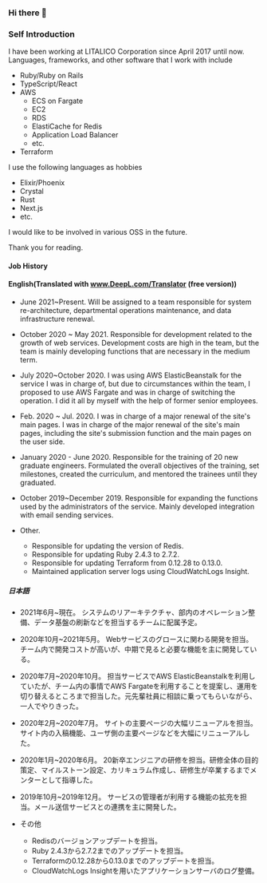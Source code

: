 ### Hi there 👋

<!--
**koheiyamayama/koheiyamayama** is a ✨ _special_ ✨ repository because its `README.md` (this file) appears on your GitHub profile.

Here are some ideas to get you started:

- 🔭 I’m currently working on ...
- 🌱 I’m currently learning ...
- 👯 I’m looking to collaborate on ...
- 🤔 I’m looking for help with ...
- 💬 Ask me about ...
- 📫 How to reach me: ...
- 😄 Pronouns: ...
- ⚡ Fun fact: ...
-->

### Self Introduction
I have been working at LITALICO Corporation since April 2017 until now.
Languages, frameworks, and other software that I work with include
- Ruby/Ruby on Rails
- TypeScript/React
- AWS
  - ECS on Fargate
  - EC2
  - RDS
  - ElastiCache for Redis
  - Application Load Balancer
  - etc.
- Terraform

I use the following languages as hobbies
- Elixir/Phoenix
- Crystal
- Rust
- Next.js
- etc.

I would like to be involved in various OSS in the future.

Thank you for reading.


#### Job History
#### English(Translated with www.DeepL.com/Translator (free version))
- June 2021~Present.
Will be assigned to a team responsible for system re-architecture, departmental operations maintenance, and data infrastructure renewal.

- October 2020 ~ May 2021.
Responsible for development related to the growth of web services. Development costs are high in the team, but the team is mainly developing functions that are necessary in the medium term.

- July 2020~October 2020.
I was using AWS ElasticBeanstalk for the service I was in charge of, but due to circumstances within the team, I proposed to use AWS Fargate and was in charge of switching the operation. I did it all by myself with the help of former senior employees.

- Feb. 2020 ~ Jul. 2020.
I was in charge of a major renewal of the site's main pages. I was in charge of the major renewal of the site's main pages, including the site's submission function and the main pages on the user side.

- January 2020 - June 2020.
Responsible for the training of 20 new graduate engineers. Formulated the overall objectives of the training, set milestones, created the curriculum, and mentored the trainees until they graduated.

- October 2019~December 2019.
Responsible for expanding the functions used by the administrators of the service. Mainly developed integration with email sending services.

- Other.
  - Responsible for updating the version of Redis.
  - Responsible for updating Ruby 2.4.3 to 2.7.2.
  - Responsible for updating Terraform from 0.12.28 to 0.13.0.
  - Maintained application server logs using CloudWatchLogs Insight.


##### 日本語
- 2021年6月~現在。
システムのリアーキテクチャ、部内のオペレーション整備、データ基盤の刷新などを担当するチームに配属予定。

- 2020年10月~2021年5月。
Webサービスのグロースに関わる開発を担当。チーム内で開発コストが高いが、中期で見ると必要な機能を主に開発している。

- 2020年7月~2020年10月。
担当サービスでAWS ElasticBeanstalkを利用していたが、チーム内の事情でAWS Fargateを利用することを提案し、運用を切り替えるところまで担当した。元先輩社員に相談に乗ってもらいながら、一人でやりきった。

- 2020年2月~2020年7月。
サイトの主要ページの大幅リニューアルを担当。サイト内の入稿機能、ユーザ側の主要ページなどを大幅にリニューアルした。

- 2020年1月~2020年6月。
20新卒エンジニアの研修を担当。研修全体の目的策定、マイルストーン設定、カリキュラム作成し、研修生が卒業するまでメンターとして指導した。

- 2019年10月~2019年12月。
サービスの管理者が利用する機能の拡充を担当。メール送信サービスとの連携を主に開発した。

- その他
  - Redisのバージョンアップデートを担当。
  - Ruby 2.4.3から2.7.2までのアップデートを担当。
  - Terraformの0.12.28から0.13.0までのアップデートを担当。
  - CloudWatchLogs Insightを用いたアプリケーションサーバのログ整備。



